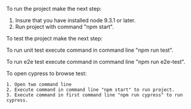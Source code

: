 To run the project make the next step:
1. Insure that you have installed node 9.3.1 or later.
2. Run project with command "npm start".

To test the project make the next step:

To run unit test execute command in command line "npm run test".

To run e2e test execute command in command line "npm run e2e-test".

To open cypress to browse test:

    1. Open two command line
    2. Execute command in command line "npm start" to run project.
    3. Execute command in first command line "npm run cypress" to run cypress.

